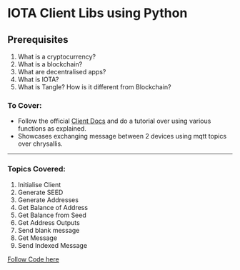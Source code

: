 # IOTA Client Libs using Python

## Prerequisites

1. What is a cryptocurrency?
2. What is a blockchain?
3. What are decentralised apps?
4. What is IOTA?
4. What is Tangle? How is it different from Blockchain?


### To Cover:

- Follow the official [Client Docs](https://client-lib.docs.iota.org/docs/libraries/python/getting_started) and do a tutorial over using various functions as explained.
- Showcases exchanging message between 2 devices using mqtt topics over chrysallis.


---
### Topics Covered:
1. Initialise Client
2. Generate SEED
3. Generate Addresses
4. Get Balance of Address
5. Get Balance from Seed
6. Get Address Outputs
7. Send blank message
8. Get Message
9. Send Indexed Message



[Follow Code here](https://github.com/anistark/iota-dev-series/tree/master/client-libs/py)

